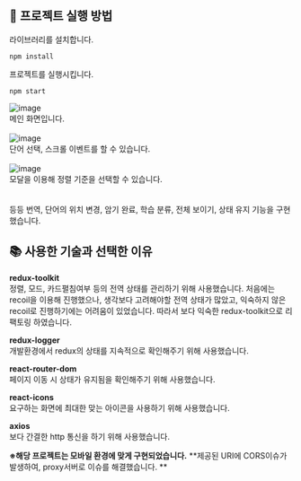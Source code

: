 ## 📌 프로젝트 실행 방법

라이브러리를 설치합니다.

```
npm install
```
프로젝트를 실행시킵니다.
```
npm start
```

![image](https://user-images.githubusercontent.com/48580444/180768178-2a9b9529-537c-4668-afca-2a3afdd4cc68.png)
<br/>메인 화면입니다.
<br/>
<br/>
![image](https://user-images.githubusercontent.com/48580444/180768309-8d93f514-69c5-41e2-8d27-88a0a02e503d.png)
<br/>단어 선택, 스크롤 이벤트를 할 수 있습니다.
<br/>
<br/>
![image](https://user-images.githubusercontent.com/48580444/180768492-7583ec93-cec2-43ed-8725-d2830a0b9a7e.png)
<br/>모달을 이용해 정렬 기준을 선택할 수 있습니다.
<br/>
<br/>
<br/>등등 번역, 단어의 위치 변경, 암기 완료, 학습 분류, 전체 보이기, 상태 유지 기능을 구현했습니다.


## :books: 사용한 기술과 선택한 이유
**redux-toolkit**<br/>
정렬, 모드, 카드펼침여부 등의 전역 상태를 관리하기 위해 사용했습니다. 처음에는 recoil을 이용해 진행했으나, 생각보다 고려해야할 전역 상태가 많았고, 익숙하지 않은 recoil로 진행하기에는 어려움이 있었습니다. 따라서 보다 익숙한 redux-toolkit으로 리팩토링 하였습니다.

**redux-logger**<br/>
개발환경에서 redux의 상태를 지속적으로 확인해주기 위해 사용했습니다.

**react-router-dom**<br/>
페이지 이동 시 상태가 유지됨을 확인해주기 위해 사용했습니다.

**react-icons**<br/>
요구하는 화면에 최대한 맞는 아이콘을 사용하기 위해 사용했습니다.

**axios**<br/>
보다 간결한 http 통신을 하기 위해 사용했습니다.

**※해당 프로젝트는 모바일  환경에 맞게 구현되었습니다.**
**제공된 URI에 CORS이슈가 발생하여, proxy서버로 이슈를 해결했습니다. **
